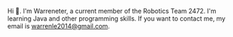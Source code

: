 Hi 👋. I'm Warreneter, a current member of the Robotics Team 2472. I'm  learning Java and other programming skills. If you want to contact me, my email is warrenle2014@gmail.com.

<!---
Warreneter/Warreneter is a ✨ special ✨ repository because its `README.md` (this file) appears on your GitHub profile.
You can click the Preview link to take a look at your changes.
--->
